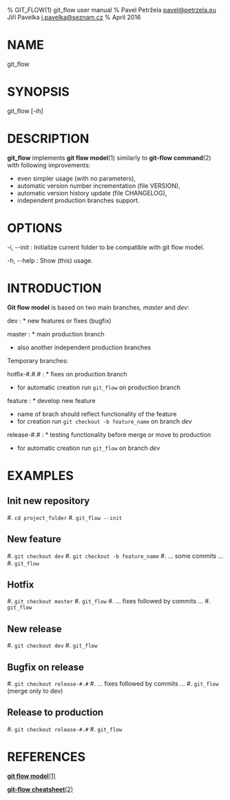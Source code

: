 % GIT_FLOW(1) git_flow user manual
% Pavel Petržela <pavel@petrzela.eu>
  Jiří Pavelka <j.pavelka@seznam.cz>
% April 2016

# NAME

git_flow

# SYNOPSIS

git_flow [-ih]

# DESCRIPTION

**git_flow** implements **git flow model**(1) similarly to **git-flow command**(2) with following improvements:

* even simpler usage (with no parameters),
* automatic version number incrementation (file VERSION),
* automatic version history update (file CHANGELOG),
* independent production branches support.

# OPTIONS

-i, --init
:   Initialize current folder to be compatible with git flow model.

-h, --help
:   Show (this) usage.

# INTRODUCTION

**Git flow model** is based on two main branches, _master_ and _dev_:

dev
: * new features or fixes (bugfix)

master
: * main production branch
* also another independent production branches

Temporary branches:

hotfix-#.#.#
: * fixes on production branch
* for automatic creation run ``git_flow`` on production branch

feature
: * develop new feature
* name of brach should reflect functionality of the feature
* for creation run ``git checkout -b feature_name`` on branch _dev_

release-#.#
: * testing functionality before merge or move to production
* for automatic creation run ``git_flow``  on branch _dev_

# EXAMPLES

## Init new repository

#. ``cd project_folder``
#. ``git_flow --init``

## New feature

#. ``git checkout dev``
#. ``git checkout -b feature_name``
#. … some commits …
#. ``git_flow``

## Hotfix

#. ``git checkout master``
#. ``git_flow``
#. … fixes followed by commits …
#. ``git_flow``

## New release

#. ``git checkout dev``
#. ``git_flow``

## Bugfix on release

#. ``git checkout release-#.#``
#. … fixes followed by commits …
#. ``git_flow `` (merge only to dev)

## Release to production

#. ``git checkout release-#.#``
#. ``git_flow``

# REFERENCES

[**git flow model**(1)](http://nvie.com/posts/a-successful-git-branching-model/)

[**git-flow cheatsheet**(2)](http://danielkummer.github.io/git-flow-cheatsheet/)
